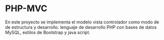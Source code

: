 # PHP-MVC
En este proyecto se implementa el modelo vista controlador como modo de de estructura y desarrollo. lenguaje de desarrollo PHP con bases de datos MySQL, estilos de Bootstrap y java script.
